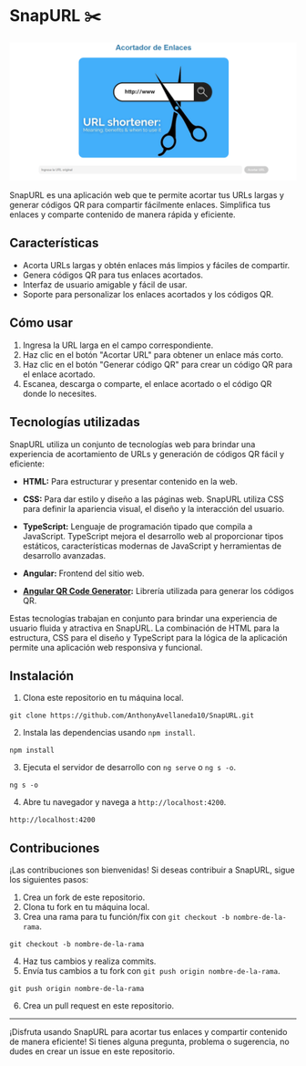 # SnapURL ✂️

![SnapURL Logo](./src/assets/img/image.png) <!-- Agrega aquí la ruta a tu logotipo -->

SnapURL es una aplicación web que te permite acortar tus URLs largas y generar códigos QR para compartir fácilmente enlaces. Simplifica tus enlaces y comparte contenido de manera rápida y eficiente.

## Características

- Acorta URLs largas y obtén enlaces más limpios y fáciles de compartir.
- Genera códigos QR para tus enlaces acortados.
- Interfaz de usuario amigable y fácil de usar.
- Soporte para personalizar los enlaces acortados y los códigos QR.

## Cómo usar

1. Ingresa la URL larga en el campo correspondiente.
2. Haz clic en el botón "Acortar URL" para obtener un enlace más corto.
3. Haz clic en el botón "Generar código QR" para crear un código QR para el enlace acortado.
4. Escanea, descarga o comparte, el enlace acortado o el código QR donde lo necesites.

## Tecnologías utilizadas

SnapURL utiliza un conjunto de tecnologías web para brindar una experiencia de acortamiento de URLs y generación de códigos QR fácil y eficiente:

- **HTML:** Para estructurar y presentar contenido en la web.

- **CSS:** Para dar estilo y diseño a las páginas web. SnapURL utiliza CSS para definir la apariencia visual, el diseño y la interacción del usuario.

- **TypeScript:** Lenguaje de programación tipado que compila a JavaScript. TypeScript mejora el desarrollo web al proporcionar tipos estáticos, características modernas de JavaScript y herramientas de desarrollo avanzadas.

- **Angular:** Frontend del sitio web.

- **[Angular QR Code Generator](https://www.npmjs.com/package/angularx-qrcode):** Librería utilizada para generar los códigos QR.

Estas tecnologías trabajan en conjunto para brindar una experiencia de usuario fluida y atractiva en SnapURL. La combinación de HTML para la estructura, CSS para el diseño y TypeScript para la lógica de la aplicación permite una aplicación web responsiva y funcional.


## Instalación

1. Clona este repositorio en tu máquina local.
```shell
git clone https://github.com/AnthonyAvellaneda10/SnapURL.git
```
2. Instala las dependencias usando `npm install`.
```shell
npm install
```
3. Ejecuta el servidor de desarrollo con `ng serve` o `ng s -o`.
```shell
ng s -o
```
4. Abre tu navegador y navega a `http://localhost:4200`.

```shell
http://localhost:4200
```

## Contribuciones

¡Las contribuciones son bienvenidas! Si deseas contribuir a SnapURL, sigue los siguientes pasos:

1. Crea un fork de este repositorio.
2. Clona tu fork en tu máquina local.
3. Crea una rama para tu función/fix con `git checkout -b nombre-de-la-rama`.
```shell
git checkout -b nombre-de-la-rama
```
4. Haz tus cambios y realiza commits.
5. Envía tus cambios a tu fork con `git push origin nombre-de-la-rama`.
```shell
git push origin nombre-de-la-rama
```
6. Crea un pull request en este repositorio.

---

¡Disfruta usando SnapURL para acortar tus enlaces y compartir contenido de manera eficiente! Si tienes alguna pregunta, problema o sugerencia, no dudes en crear un issue en este repositorio.
